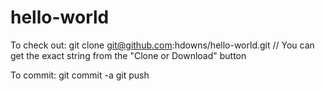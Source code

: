 # hello-world
To check out:
git clone git@github.com:hdowns/hello-world.git
// You can get the exact string from the "Clone or Download" button 

To commit:
git commit -a
git push
